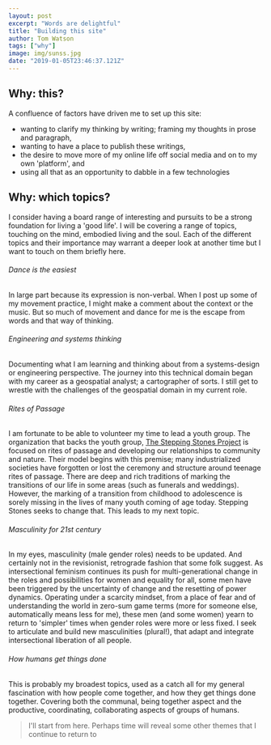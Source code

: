 ```yaml
---
layout: post
excerpt: "Words are delightful"
title: "Building this site"
author: Tom Watson
tags: ["why"]
image: img/sunss.jpg
date: "2019-01-05T23:46:37.121Z"
---
```


## Why: this?

A confluence of factors have driven me to set up this site:
   - wanting to clarify my thinking by writing; framing my thoughts in prose and paragraph,
   - wanting to have a place to publish these writings,
   - the desire to move more of my online life off social media and on to my own 'platform', and
   - using all that as an opportunity to dabble in a few technologies
   
## Why: which topics?

I consider having a board range of interesting and pursuits to be a strong foundation for living a 'good life'. I will be covering a range of topics, touching on the mind, embodied living and the soul. Each of the different topics and their importance may warrant a deeper look at another time but I want to touch on them briefly here. 

###### Dance is the easiest

In large part because its expression is non-verbal. When I post up some of my movement practice, I might make a comment about the context or the music. But so much of movement and dance for me is the escape from words and that way of thinking.

###### Engineering and systems thinking

Documenting what I am learning and thinking about from a systems-design or engineering perspective. The journey into this technical domain began with my career as a geospatial analyst; a cartographer of sorts. I still get to wrestle with the challenges of the geospatial domain in my current role.

###### Rites of Passage

I am fortunate to be able to volunteer my time to lead a youth group. The organization that backs the youth group, [The Stepping Stones Project](https://www.steppingstonesproject.org/) is focused on rites of passage and developing our relationships to community and nature. Their model begins with this premise; many industrialized societies have forgotten or lost the ceremony and structure around teenage rites of passage. There are deep and rich traditions of marking the transitions of our life in some areas (such as funerals and weddings). However, the marking of a transition from childhood to adolescence is sorely missing in the lives of many youth coming of age today. Stepping Stones seeks to change that. This leads to my next topic.

###### Masculinity for 21st century

In my eyes, masculinity (male gender roles) needs to be updated. And certainly not in the revisionist, retrograde fashion that some folk suggest. As intersectional feminism continues its push for multi-generational change in the roles and possibilities for women and equality for all, some men have been triggered by the uncertainty of change and the resetting of power dynamics. Operating under a scarcity mindset, from a place of fear and of understanding the world in zero-sum game terms (more for someone else, automatically means less for me), these men (and some women) yearn to return to 'simpler' times when gender roles were more or less fixed. I seek to articulate and build new masculinities (plural!), that adapt and integrate intersectional liberation of all people.

###### How humans get things done

This is probably my broadest topics, used as a catch all for my general fascination with how people come together, and how they get things done together. Covering both the communal, being together aspect and the productive, coordinating, collaborating aspects of groups of humans.

> I'll start from here. Perhaps time will reveal some other themes that I continue to return to
